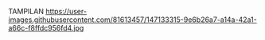 TAMPILAN 
https://user-images.githubusercontent.com/81613457/147133315-9e6b26a7-a14a-42a1-a66c-f8ffdc956fd4.jpg
